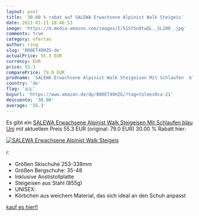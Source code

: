 ```yaml
---
layout: post
title: '30.00 % rabat auf SALEWA Erwachsene Alpinist Walk Steigeis'
date: 2021-01-11 18:46:53
image: 'https://m.media-amazon.com/images/I/51SfSnQtwQL._SL200_.jpg'
comments: true
category: ofertas
author: ring
slug: 'B00ET40HZG-de'
actualPrice: 55.3 EUR
currency: EUR
price: 55.3
comparePrice: 79.0 EUR
prodname: 'SALEWA Erwachsene Alpinist Walk Steigeisen Mit Schlaufen  blau  Uni'
country: 'de'
flag: '🇩🇪'
buyurl: 'https://www.amazon.de/dp/B00ET40HZG/?tag=tolees0ca-21'
descuento: '30.00'
average: '55.3'
---
```


Es gibt ein [SALEWA Erwachsene Alpinist Walk Steigeisen Mit Schlaufen  blau  Uni](https://www.amazon.de/dp/B00ET40HZG/?tag=tolees0ca-21) mit aktuellem Preis 55.3 EUR (original: 79.0 EUR) 30.00 % Rabatt hier:

[![SALEWA Erwachsene Alpinist Walk Steigeis](https://m.media-amazon.com/images/I/51SfSnQtwQL._SL200_.jpg)](https://www.amazon.de/dp/B00ET40HZG/?tag=tolees0ca-21)

ℹ️:

- Größen Skischuhe 253-338mm
- Größen Bergschuhe: 35-48
- Inklusive Anstistollplatte
- Steigeisen aus Stahl (855g)
- UNISEX:
- Körbchen aus weichem Material, das sich ideal an den Schuh anpasst

[kauf es hier!!](https://www.amazon.de/dp/B00ET40HZG/?tag=tolees0ca-21)
